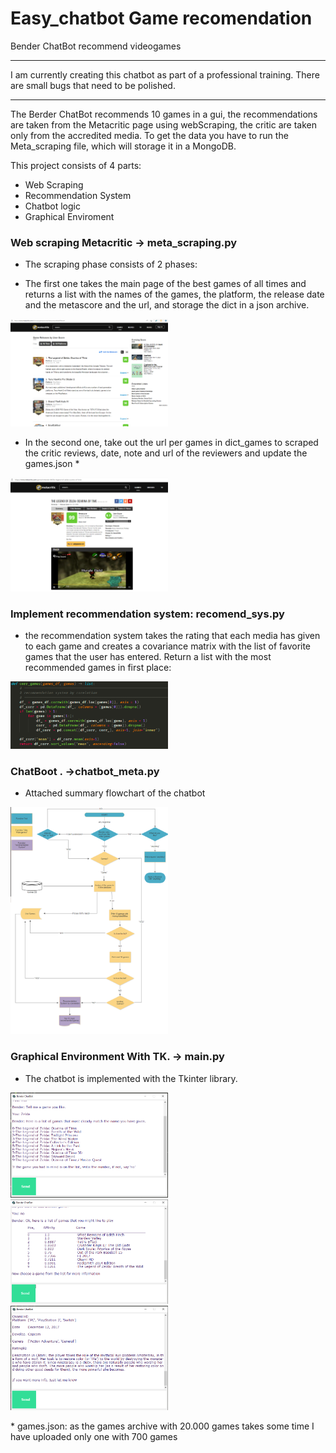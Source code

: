 # Easy_chatbot Game recomendation
Bender ChatBot recommend videogames
________________________________________________________________________________________________________________________________________________________________________
I am currently creating this chatbot as part of a professional training. There are small bugs that need to be polished.
________________________________________________________________________________________________________________________________________________________________________

The Berder ChatBot recommends 10 games in a gui, the recommendations are taken from the Metacritic page using webScraping, the critic are taken only from the accredited media. To get the data you have to run the Meta_scraping file, which will storage it in a MongoDB.

This project consists of 4 parts:
- Web Scraping
- Recommendation System
- Chatbot logic
- Graphical Enviroment


### Web scraping Metacritic -> meta_scraping.py
  
* The scraping phase consists of 2 phases: 
- The first one takes the main page of the best games of all times and returns a list with the names of the games, the platform, the release date and the metascore and the url, and storage the dict in a json archive.

<img src= "https://github.com/dario-t/easy_chatbot/blob/main/img/Meta%20all%20games.png" width="50%" height="50%">

- In the second one, take out the url per games in dict_games to scraped the critic reviews, date, note and url of the reviewers and update the games.json *

<img src= "https://github.com/dario-t/easy_chatbot/blob/main/img/games.png" width="50%" height="50%">


### Implement recommendation system: recomend_sys.py

*   the recommendation system takes the rating that each media has given to each game and creates a covariance matrix with the list of favorite games that the user has entered. Return a list with the most recommended games in first place:

<img src= "https://github.com/dario-t/easy_chatbot/blob/main/img/recomen_sys.png" width="50%" height="50%">

### ChatBoot . ->chatbot_meta.py

* Attached summary flowchart of the chatbot

<img src= "https://github.com/dario-t/easy_chatbot/blob/main/img/Chat_bot-Diagram.png" width="50%" height="50%">

### Graphical Environment With TK. -> main.py

* The chatbot is implemented with the Tkinter library.

<img src= "https://github.com/dario-t/easy_chatbot/blob/main/img/chatbot_1.png" width="50%" height="50%">

<img src= "https://github.com/dario-t/easy_chatbot/blob/main/img/chatbot_2.png" width="50%" height="50%">

<img src= "https://github.com/dario-t/easy_chatbot/blob/main/img/chatbot_3.png" width="50%" height="50%">


\* games.json: as the games archive with 20.000 games takes some time I have uploaded only one with 700 games

